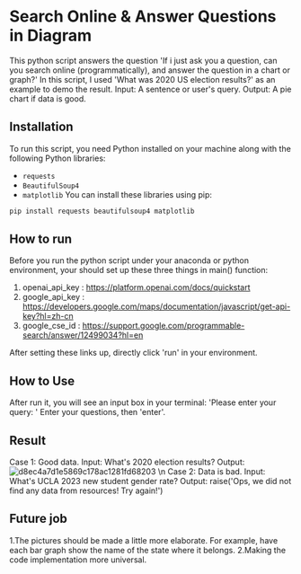 # Search Online & Answer Questions in Diagram
This python script answers the question 'If i just ask you a question, can you search online (programmatically), and answer the question in a chart or graph?' In this script, I used 'What was 2020 US election results?' as an example to demo the result.
Input: A sentence or user's query.
Output: A pie chart if data is good.

## Installation
To run this script, you need Python installed on your machine along with the following Python libraries:
- `requests`
- `BeautifulSoup4`
- `matplotlib`
You can install these libraries using pip:
```bash
pip install requests beautifulsoup4 matplotlib
```
## How to run
Before you run the python script under your anaconda or python environment, your should set up these three things in main() function:
1. openai_api_key : https://platform.openai.com/docs/quickstart
2. google_api_key : https://developers.google.com/maps/documentation/javascript/get-api-key?hl=zh-cn
3. google_cse_id : https://support.google.com/programmable-search/answer/12499034?hl=en

After setting these links up, directly click 'run' in your environment.
## How to Use
After run it, you will see an input box in your terminal: 'Please enter your query: ' 
Enter your questions, then 'enter'.
## Result
Case 1: Good data.
  Input: What's 2020 election results?
  Output:
![d8ec4a7d1e5869c178ac1281fd68203](https://github.com/Erixcai/HomeTakeTask/assets/116468493/c73342f3-5096-41ea-8680-58f87f7700cc) \\n
Case 2: Data is bad.
  Input: What's UCLA 2023 new student gender rate?
  Output: raise('Ops, we did not find any data from resources! Try again!')


## Future job
1.The pictures should be made a little more elaborate. For example, have each bar graph show the name of the state where it belongs.
2.Making the code implementation more universal.
